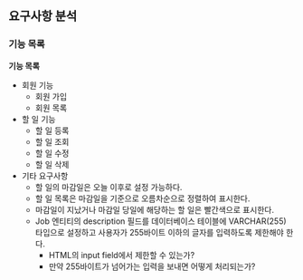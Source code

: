 ## 요구사항 분석
### 기능 목록
<b>기능 목록</b>
- 회원 기능
  - 회원 가입
  - 회원 목록
- 할 일 기능
  - 할 일 등록
  - 할 일 조회
  - 할 일 수정
  - 할 일 삭제
- 기타 요구사항
  - 할 일의 마감일은 오늘 이후로 설정 가능하다.
  - 할 일 목록은 마감일을 기준으로 오름차순으로 정렬하여 표시한다.
  - 마감일이 지났거나 마감일 당일에 해당하는 할 일은 빨간색으로 표시한다.
  - Job 엔티티의 description 필드를 데이터베이스 테이블에 VARCHAR(255) 타입으로 설정하고 사용자가 255바이트 이하의 글자를 입력하도록 제한해야 한다.
    - HTML의 input field에서 제한할 수 있는가?
    - 만약 255바이트가 넘어가는 입력을 보내면 어떻게 처리되는가?
